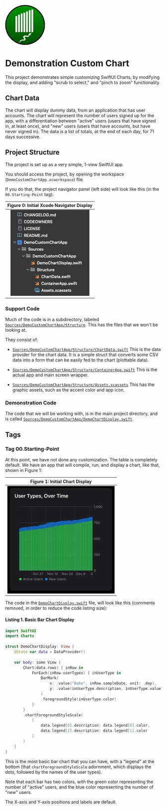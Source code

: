 ![Project Icon](icon.png)

# Demonstration Custom Chart

This project demonstrates simple customizing SwiftUI Charts, by modifying the display, and adding "scrub to select," and "pinch to zoom" functionality.

## Chart Data

The chart will display dummy data, from an application that has user accounts. The chart will represent the number of users signed up for the app, with a differentiation between "active" users (users that have signed in, at least once), and "new" users (users that have accounts, but have never signed in). The data is a list of totals, at the end of each day, for 71 days successive.

## Project Structure

The project is set up as a very simple, 1-view SwiftUI app.

You should access the project, by opening the workspace (`DemoCustomChartApp.xcworkspace`) file.

If you do that, the project navigator panel (left side) will look like this (in the `00.Starting-Point` tag):

| Figure 0: Initial Xcode Navigator Display |
| :-: |
| ![Figure 0](img/Fig-00.png) |

### Support Code

Much of the code is in a subdirectory, labeled [`Sources/DemoCustomChartApp/Structure`](https://github.com/LittleGreenViper/DemoCustomChartApp/tree/master/Sources/DemoCustomChartApp/Structure). This has the files that we won't be looking at.

They consist of:

- [`Sources/DemoCustomChartApp/Structure/ChartData.swift`](https://github.com/LittleGreenViper/DemoCustomChartApp/tree/master/Sources/DemoCustomChartApp/Structure/ChartData.swift)
    This is the data provider for the chart data. It is a simple struct that converts some CSV data into a form that can be easily fed to the chart (plottable data).
    
- [`Sources/DemoCustomChartApp/Structure/ContainerApp.swift`](https://github.com/LittleGreenViper/DemoCustomChartApp/tree/master/Sources/DemoCustomChartApp/Structure/ContainerApp.swift)
    This is the actual app and main screen wrapper.
    
- [`Sources/DemoCustomChartApp/Structure/Assets.xcassets`](https://github.com/LittleGreenViper/DemoCustomChartApp/tree/master/Sources/DemoCustomChartApp/Structure/Assets.xcassets)
    This has the graphic assets, such as the accent color and app icon.
    
### Demonstration Code

The code that we will be working with, is in the main project directory, and is called [`Sources/DemoCustomChartApp/DemoChartDisplay.swift`](https://github.com/LittleGreenViper/DemoCustomChartApp/tree/master/Sources/DemoCustomChartApp/DemoChartDisplay.swift).

## Tags

### Tag 00.Starting-Point

At this point, we have not done any customization. The table is completely default. We have an app that will compile, run, and display a chart, like that, shown in Figure 1:

| Figure 1: Initial Chart Display |
| :-: |
| ![Figure 1](img/Fig-01.png) |

The code in the [`DemoChartDisplay.swift`](https://github.com/LittleGreenViper/DemoCustomChartApp/tree/master/Sources/DemoCustomChartApp/DemoChartDisplay.swift) file, will look like this (comments removed, in order to reduce the code listing size):

#### Listing 1. Basic Bar Chart Display

```swift
import SwiftUI
import Charts

struct DemoChartDisplay: View {
    @State var data = DataProvider()

    var body: some View {
        Chart(data.rows) { inRow in
            ForEach(inRow.userTypes) { inUserType in
                BarMark(
                    x: .value("Date", inRow.sampleDate, unit: .day),
                    y: .value(inUserType.description, inUserType.value)
                )
                .foregroundStyle(inUserType.color)
            }
        }
        .chartForegroundStyleScale(
            [
                data.legend[0].description: data.legend[0].color,
                data.legend[1].description: data.legend[1].color
            ]
        )
    }
}
```

This is the most basic bar chart that you can have, with a "legend" at the bottom (that `chartForegroundStyleScale` adornment, which displays the dots, followed by the names of the user types).

Note that each bar has two colors, with the green color representing the number of "active" users, and the blue color representing the number of "new" users.

The X-axis and Y-axis positions and labels are default.
